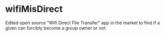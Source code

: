 wifiMisDirect
=============

Edited open source "Wifi Direct File Transfer" app in the market to find if a given can forcibly become a group owner or not.
